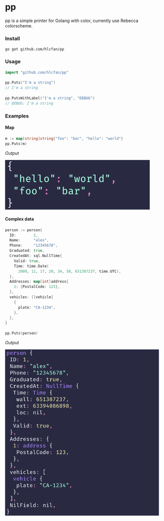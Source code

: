 # pp

pp is a simple printer for Golang with color, currently use Rebecca colorscheme.

### Install

    go get github.com/hlcfan/pp

### Usage

``` go
import "github.com/hlcfan/pp"

pp.Puts("I'm a string")
// I'm a string

pp.PutsWithLabel("I'm a string", "DEBUG")
// DEBUG: I'm a string

```

### Examples

#### Map

```go
m := map[string]string{"foo": "bar", "hello": "world"}
pp.Puts(m)
```

*Output*

![screenshot](./screenshot2.png)

#### Complex data

```go
person := person{
  ID:        1,
  Name:      "alex",
  Phone:     "12345678",
  Graduated: true,
  CreatedAt: sql.NullTime{
    Valid: true,
    Time: time.Date(
      2009, 11, 17, 20, 34, 58, 651387237, time.UTC),
  },
  Addresses: map[int]address{
    1: {PostalCode: 123},
  },
  vehicles: []vehicle{
    {
      plate: "CA-1234",
    },
  },
}

pp.Puts(person)
```

*Output*

![screenshot](./screenshot1.png)
